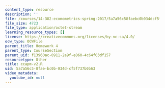 ```yaml
---
content_type: resource
description: ''
file: /courses/14-382-econometrics-spring-2017/5a7a56c58faebc0b034dcf5f737b0b63_ccapm-v2.R
file_size: 4723
file_type: application/octet-stream
learning_resource_types: []
license: https://creativecommons.org/licenses/by-nc-sa/4.0/
ocw_type: OCWFile
parent_title: Homework 4
parent_type: CourseSection
parent_uid: f13960ac-0911-2a9f-e860-4c64f03df157
resourcetype: Other
title: ccapm-v2.R
uid: 5a7a56c5-8fae-bc0b-034d-cf5f737b0b63
video_metadata:
  youtube_id: null
---
```

